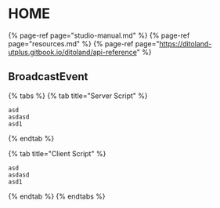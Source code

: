 # HOME

{% page-ref page="studio-manual.md" %}
{% page-ref page="resources.md" %}
{% page-ref page="https://ditoland-utplus.gitbook.io/ditoland/api-reference" %}

## BroadcastEvent

{% tabs %}
{% tab title="Server Script" %}
```text
asd
asdasd
asd1
```
{% endtab %}

{% tab title="Client Script" %}
```text
asd
asdasd
asd1
```
{% endtab %}
{% endtabs %}
